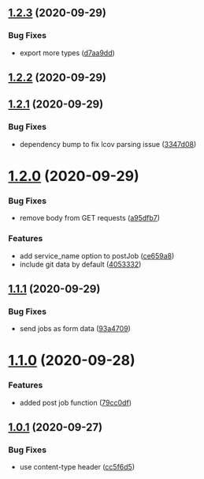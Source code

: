 ## [1.2.3](https://github.com/bconnorwhite/coveralls-api/compare/v1.2.2...v1.2.3) (2020-09-29)


### Bug Fixes

* export more types ([d7aa9dd](https://github.com/bconnorwhite/coveralls-api/commit/d7aa9dd421381d8fe8b7c6261f1aac8017d4fc60))



## [1.2.2](https://github.com/bconnorwhite/coveralls-api/compare/v1.2.1...v1.2.2) (2020-09-29)



## [1.2.1](https://github.com/bconnorwhite/coveralls-api/compare/v1.2.0...v1.2.1) (2020-09-29)


### Bug Fixes

* dependency bump to fix lcov parsing issue ([3347d08](https://github.com/bconnorwhite/coveralls-api/commit/3347d087926f09b2ed3970c8a124ae56595232bd))



# [1.2.0](https://github.com/bconnorwhite/coveralls-api/compare/v1.1.1...v1.2.0) (2020-09-29)


### Bug Fixes

* remove body from GET requests ([a95dfb7](https://github.com/bconnorwhite/coveralls-api/commit/a95dfb7dd17853283f15893b39feedd0e8bcdb1d))


### Features

* add service_name option to postJob ([ce659a8](https://github.com/bconnorwhite/coveralls-api/commit/ce659a8b62c86fc2e9be41d52e48ddba28713879))
* include git data by default ([4053332](https://github.com/bconnorwhite/coveralls-api/commit/4053332e9e6a56a8b4daabb1bd4cf9ffac3ca568))



## [1.1.1](https://github.com/bconnorwhite/coveralls-api/compare/v1.1.0...v1.1.1) (2020-09-29)


### Bug Fixes

* send jobs as form data ([93a4709](https://github.com/bconnorwhite/coveralls-api/commit/93a4709102ca888cc259d5c720eb6b1f8fedcb05))



# [1.1.0](https://github.com/bconnorwhite/coveralls-api/compare/v1.0.1...v1.1.0) (2020-09-28)


### Features

* added post job function ([79cc0df](https://github.com/bconnorwhite/coveralls-api/commit/79cc0dffd16883a488f81daa767b4e057796df41))



## [1.0.1](https://github.com/bconnorwhite/coveralls-api/compare/cc5f6d518afaa7b60a2edd623e9685deae92c359...v1.0.1) (2020-09-27)


### Bug Fixes

* use content-type header ([cc5f6d5](https://github.com/bconnorwhite/coveralls-api/commit/cc5f6d518afaa7b60a2edd623e9685deae92c359))



